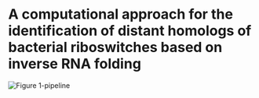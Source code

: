 # A computational approach for the identification of distant homologs of bacterial riboswitches based on inverse RNA folding
![Figure 1-pipeline](https://user-images.githubusercontent.com/26137763/210639624-bea590b6-2b6a-4388-8a0c-69616f45fc6f.png)

